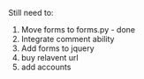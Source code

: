 Still need to:
1. Move forms to forms.py - done
2. Integrate comment ability
3. Add forms to jquery
4. buy relavent url
5. add accounts
